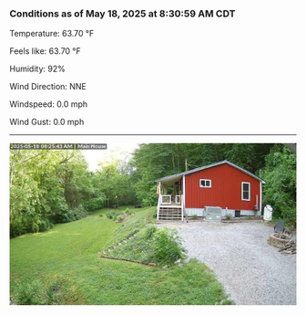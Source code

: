 ### Conditions as of May 18, 2025 at 8:30:59 AM CDT 

Temperature: 63.70 &deg;F

Feels like: 63.70 &deg;F

Humidity: 92%

Wind Direction: NNE

Windspeed: 0.0 mph

Wind Gust: 0.0 mph

---

<img src="./images/latest.jpeg"/>

